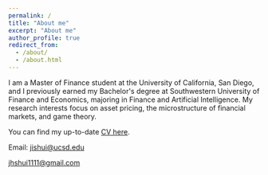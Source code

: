 ```yaml
---
permalink: /
title: "About me"
excerpt: "About me"
author_profile: true
redirect_from: 
  - /about/
  - /about.html
---
```


I am a Master of Finance student at the University of California, San Diego, and I previously earned my Bachelor's degree at Southwestern University of Finance and Economics, majoring in Finance and Artificial Intelligence. My research interests focus on asset pricing, the microstructure of financial markets, and game theory.

You can find my up-to-date [CV here](https://drive.google.com/file/d/16FrTik2iehJ3eZ6o7b0fT9vv11RCt26w/view?usp=drive_link).

Email:  [jishui@ucsd.edu](mailto:jishui@ucsd.edu)

[jhshui1111@gmail.com](mailto:jhshui1111@gmail.com)